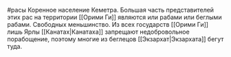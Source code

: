 #расы 
Коренное население Кеметра. Большая часть представителей этих рас на территории [[Орими Ги]] являются или рабами или беглыми рабами. Свободных меньшинство. Из всех государств [[Орими Ги]] лишь Ярлы [[Канатах|Канатаха]] запрещают недобровольное порабощение, поэтому многие из беглецов [[Экзархат|Экзархата]] бегут туда. 